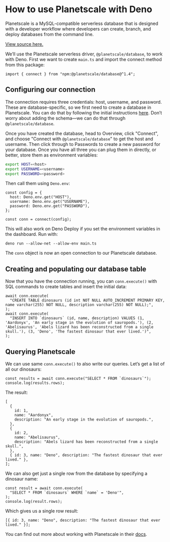 # How to use Planetscale with Deno

Planetscale is a MySQL-compatible serverless database that is designed with a
developer workflow where developers can create, branch, and deploy databases
from the command line.

[View source here.](https://github.com/denoland/examples/tree/main/with-planetscale)

We’ll use the Planetscale serverless driver, `@planetscale/database`, to work
with Deno. First we want to create `main.ts` and import the connect method from
this package:

```tsx, ignore
import { connect } from "npm:@planetscale/database@^1.4";
```

## Configuring our connection

The connection requires three credentials: host, username, and password. These
are database-specific, so we first need to create a database in Planetscale. You
can do that by following the initial instructions
[here](https://planetscale.com/docs/tutorials/planetscale-quick-start-guide).
Don’t worry about adding the schema—we can do that through
`@planetscale/database`.

Once you have created the database, head to Overview, click "Connect", and
choose "Connect with `@planetscale/database`" to get the host and username. Then
click through to Passwords to create a new password for your database. Once you
have all three you can plug them in directly, or better, store them as
environment variables:

```bash
export HOST=<host>
export USERNAME=<username>
export PASSWORD=<password>
```

Then call them using `Deno.env`:

```tsx, ignore
const config = {
  host: Deno.env.get("HOST"),
  username: Deno.env.get("USERNAME"),
  password: Deno.env.get("PASSWORD"),
};

const conn = connect(config);
```

This will also work on Deno Deploy if you set the environment variables in the
dashboard. Run with:

```shell, ignore
deno run --allow-net --allow-env main.ts
```

The `conn` object is now an open connection to our Planetscale database.

## Creating and populating our database table

Now that you have the connection running, you can `conn.execute()` with SQL
commands to create tables and insert the initial data:

```tsx, ignore
await conn.execute(
  "CREATE TABLE dinosaurs (id int NOT NULL AUTO_INCREMENT PRIMARY KEY, name varchar(255) NOT NULL, description varchar(255) NOT NULL);",
);
await conn.execute(
  "INSERT INTO `dinosaurs` (id, name, description) VALUES (1, 'Aardonyx', 'An early stage in the evolution of sauropods.'), (2, 'Abelisaurus', 'Abels lizard has been reconstructed from a single skull.'), (3, 'Deno', 'The fastest dinosaur that ever lived.')",
);
```

## Querying Planetscale

We can use same `conn.execute()` to also write our queries. Let’s get a list of
all our dinosaurs:

```tsx, ignore
const results = await conn.execute("SELECT * FROM `dinosaurs`");
console.log(results.rows);
```

The result:

```tsx, ignore
[
  {
    id: 1,
    name: "Aardonyx",
    description: "An early stage in the evolution of sauropods.",
  },
  {
    id: 2,
    name: "Abelisaurus",
    description: "Abels lizard has been reconstructed from a single skull.",
  },
  { id: 3, name: "Deno", description: "The fastest dinosaur that ever lived." },
];
```

We can also get just a single row from the database by specifying a dinosaur
name:

```tsx, ignore
const result = await conn.execute(
  "SELECT * FROM `dinosaurs` WHERE `name` = 'Deno'",
);
console.log(result.rows);
```

Which gives us a single row result:

```tsx, ignore
[{ id: 3, name: "Deno", description: "The fastest dinosaur that ever lived." }];
```

You can find out more about working with Planetscale in their
[docs](https://planetscale.com/docs).
